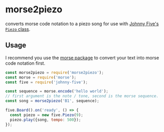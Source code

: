 # morse2piezo
converts morse code notation to a piezo song for use with [Johnny Five's `Piezo` class](http://johnny-five.io/examples/piezo/).

## Usage

I recommend you use the [morse package](https://www.npmjs.com/package/morse) to convert your text into morse code notation first.

```javascript
const morse2piezo = require('morse2piezo');
const morse = require('morse');
const five = require('johnny-five');

const sequence = morse.encode('hello world');
// first argument is the note / tone, second is the morse sequence.
const song = morse2piezo('B1', sequence);

five.Board().on('ready', () => {
  const piezo = new five.Piezo(9);
  piezo.play({song, tempo: 500});
});
```